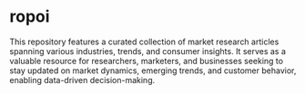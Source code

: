 # ropoi
This repository features a curated collection of market research articles spanning various industries, trends, and consumer insights. It serves as a valuable resource for researchers, marketers, and businesses seeking to stay updated on market dynamics, emerging trends, and customer behavior, enabling data-driven decision-making.
